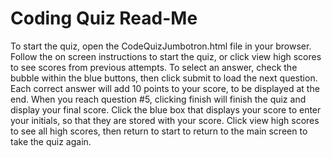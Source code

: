 # Coding Quiz Read-Me
To start the quiz, open the CodeQuizJumbotron.html file in your browser. 
Follow the on screen instructions to start the quiz, or click view high scores to see scores from previous attempts. 
To select an answer, check the bubble within the blue buttons, then click submit to load the next question. 
Each correct answer will add 10 points to your score, to be displayed at the end. 
When you reach question #5, clicking finish will finish the quiz and display your final score. 
Click the blue box that displays your score to enter your initials, so that they are stored with your score. 
Click view high scores to see all high scores, then return to start to return to the main screen to take the quiz again. 
